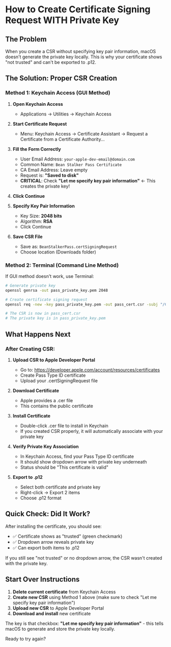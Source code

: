 # How to Create Certificate Signing Request WITH Private Key

## The Problem
When you create a CSR without specifying key pair information, macOS doesn't generate the private key locally. This is why your certificate shows "not trusted" and can't be exported to .p12.

## The Solution: Proper CSR Creation

### Method 1: Keychain Access (GUI Method)

1. **Open Keychain Access**
   - Applications → Utilities → Keychain Access

2. **Start Certificate Request**
   - Menu: Keychain Access → Certificate Assistant → Request a Certificate from a Certificate Authority...

3. **Fill the Form Correctly**
   - User Email Address: `your-apple-dev-email@domain.com`
   - Common Name: `Bean Stalker Pass Certificate`
   - CA Email Address: Leave empty
   - Request is: **"Saved to disk"**
   - **CRITICAL**: Check **"Let me specify key pair information"** ← This creates the private key!

4. **Click Continue**

5. **Specify Key Pair Information**
   - Key Size: **2048 bits**
   - Algorithm: **RSA**
   - Click Continue

6. **Save CSR File**
   - Save as: `BeanStalkerPass.certSigningRequest`
   - Choose location (Downloads folder)

### Method 2: Terminal (Command Line Method)

If GUI method doesn't work, use Terminal:

```bash
# Generate private key
openssl genrsa -out pass_private_key.pem 2048

# Create certificate signing request
openssl req -new -key pass_private_key.pem -out pass_cert.csr -subj "/CN=Bean Stalker Pass Certificate/emailAddress=your-email@domain.com"

# The CSR is now in pass_cert.csr
# The private key is in pass_private_key.pem
```

## What Happens Next

### After Creating CSR:
1. **Upload CSR to Apple Developer Portal**
   - Go to: https://developer.apple.com/account/resources/certificates
   - Create Pass Type ID certificate
   - Upload your .certSigningRequest file

2. **Download Certificate**
   - Apple provides a .cer file
   - This contains the public certificate

3. **Install Certificate**
   - Double-click .cer file to install in Keychain
   - If you created CSR properly, it will automatically associate with your private key

4. **Verify Private Key Association**
   - In Keychain Access, find your Pass Type ID certificate
   - It should show dropdown arrow with private key underneath
   - Status should be "This certificate is valid"

5. **Export to .p12**
   - Select both certificate and private key
   - Right-click → Export 2 items
   - Choose .p12 format

## Quick Check: Did It Work?

After installing the certificate, you should see:
- ✅ Certificate shows as "trusted" (green checkmark)
- ✅ Dropdown arrow reveals private key
- ✅ Can export both items to .p12

If you still see "not trusted" or no dropdown arrow, the CSR wasn't created with the private key.

## Start Over Instructions

1. **Delete current certificate** from Keychain Access
2. **Create new CSR** using Method 1 above (make sure to check "Let me specify key pair information")
3. **Upload new CSR** to Apple Developer Portal
4. **Download and install** new certificate

The key is that checkbox: **"Let me specify key pair information"** - this tells macOS to generate and store the private key locally.

Ready to try again?